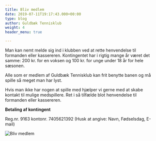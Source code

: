 ```yaml
---
title: Bliv medlem
date: 2019-07-11T19:17:43.000+00:00
type: blog
author: Guldbæk Tennisklub
weight: 4
header_menu: true

---
```

Man kan nemt melde sig ind i klubben ved at rette henvendelse til formanden eller kassereren. Kontingentet har i rigtig mange år været det samme: 200 kr. for en voksen og 100 kr. for unge under 18 år for hele sæsonen.

Alle som er medlem af Guldbæk Tennisklub kan frit benytte banen og må spille så meget man har lyst.

Hvis man ikke har nogen at spille med hjælper vi gerne med at skabe kontakt til mulige medspillere. Ret i så tilfælde blot henvendelse til formanden eller kassereren.

**Betaling af kontingent**

Reg.nr. 9163 kontonr. 7405621392 (Husk at angive: Navn, Fødselsdag, E-mail)

![Bliv medlem](../images/kelly-sikkema-WRByZhruW6o-unsplash.jpg)
